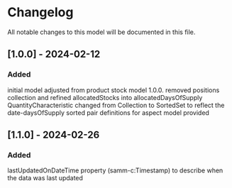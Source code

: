 # Changelog
All notable changes to this model will be documented in this file.

## [1.0.0] - 2024-02-12
### Added
initial model adjusted from product stock model 1.0.0.
removed positions collection and refined allocatedStocks into allocatedDaysOfSupply
QuantityCharacteristic changed from Collection to SortedSet to reflect the date-daysOfSupply sorted pair
definitions for aspect model provided

## [1.1.0] - 2024-02-26
### Added
lastUpdatedOnDateTime property (samm-c:Timestamp) to describe when the data was last updated
